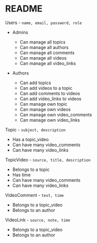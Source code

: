 README
==========

Users - `name, email, password, role`

- Admins
	- Can manage all topics
	- Can manage all authors
	- Can manage all comments
	- Can manage all videos
	- Can manage all video_links

- Authors
	- Can add topics
	- Can add videos to a topic
	- Can add comments to videos
	- Can add video_links to videos
	- Can manage own topic
	- Can manage own videos
	- Can manage own video_comments
	- Can manage own video_links

Topic - `subject, description`
- Has a topic_video
- Can have many video_comments
- Can have many video_links

TopicVideo - `source, title, description`
- Belongs to a topic
- Has time
- Can have many video_comments
- Can have many video_links

VideoComment - `text, time`
- Belongs to a topic_video
- Belongs to an author

VideoLink - `source, note, time`
- Belongs to a topic_video
- Belongs to an author
